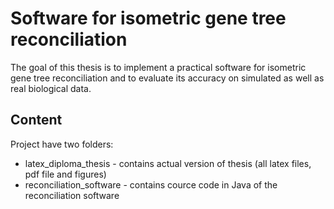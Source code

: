 # Software for isometric gene tree reconciliation 

The goal of this thesis is to implement a practical software for isometric gene tree reconciliation and to evaluate its accuracy on simulated as well as real biological data.

## Content
Project have two folders:
* latex_diploma_thesis - contains actual version of thesis (all latex files, pdf file and figures)
* reconciliation_software - contains cource code in Java of the reconciliation software
